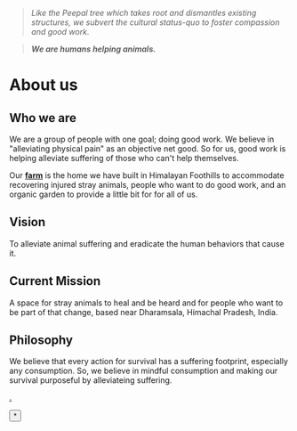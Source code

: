 <!--
Title: About us

Scripts:
- //downloads.mailchimp.com/js/signup-forms/popup/embed.js

Javascript: require(["mojo/signup-forms/Loader"], function(L) { L.start({"baseUrl":"mc.us12.list-manage.com","uuid":"061933e842c04beafb3a09132","lid":"28785f917c"}) })

-->

<!--

<div style="padding: 10px; border: 1px solid; margin-top:10px; background-color: #ff0;"><strong>We are among the 5 nominees for "Clark for Care" award!</strong></br>To help us win Rs. 100,000 for helping animals, go to <a href="https://www.facebook.com/120832497945926/photos/1383147105047786/">our nomination page</a> and hit "Like"! <br/>Thank you :)</div>
-->

><i>Like the Peepal tree which takes root and dismantles existing structures, we subvert the cultural status-quo to foster compassion and good work.</i>

>****<i>We are humans helping animals.</i>****

<!-- ![](/images/siteheader.jpg) -->
<!--
<div class="fb-video" data-href="https://www.facebook.com/badmashpeepal/videos/1599743853685951/" data-width="600" data-show-text="false" data-allowfullscreen="true">
</div>
<iframe width="100%" height="200px" src="https://www.youtube.com/embed/mBvUckJy0oo" frameborder="0" allowfullscreen></iframe>
-->
<div class="youtube-player" data-id="2CBjH8WCCZg"></div>

About us
======

## Who we are

We are a group of people with one goal; doing good work.  We believe in "alleviating physical pain" as an objective net good. So for us, good work is helping alleviate suffering of those who can't help themselves. 

Our **[farm]( /?p=farm)** is the home we have built in Himalayan Foothills to accommodate recovering injured stray animals, people who want to do good work, and an organic garden to provide a little bit for for all of us.

## Vision

To alleviate animal suffering and eradicate the human behaviors that cause it.

## Current Mission

A space for stray animals to heal and be heard and for people who want to be part of that change, based near Dharamsala, Himachal Pradesh, India.

<!--
## Strategy & Tactics/methodology

Short term **service** by doing animal welfare
Long term fixes by encouraging and enabling compassion towards animals. 

  Bring together a group of people which will continue doing and inspiring good work, 
  Also via **awareness** (<i>education</i> + <i>culture jamming</i>), **innovation** and **policy**.
Our methods of choice for that are **[hacktivism](/?p=hacktivism)**, **community organization** and **[good enterprise](/?p=good-enterprise)**.  
-->

## Philosophy

We believe that every action for survival has a suffering footprint, especially any consumption. So, we believe in mindful consumption and making our survival purposeful by alleviateing suffering. 


<!--
*History
*non-organization structure - mother's definition of work?
-->

<a href='http://www.e-junkie.com/'>.</a><form method="get" action='http://e-junkie.com/ecom/gb.php'><input type='submit' name='submit' value='*'/></form>
